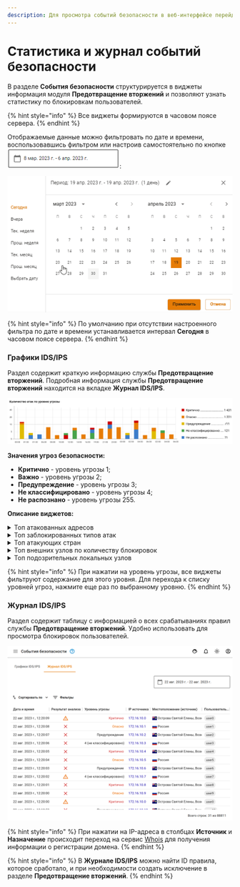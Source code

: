```yaml
---
description: Для просмотра событий безопасности в веб-интерфейсе перейдите в раздел Отчеты и журналы -> События безопасности.
---
```


# Статистика и журнал событий безопасности 

В разделе **События безопасности** структурируется в виджеты информация модуля **Предотвращение вторжений** и позволяют узнать статистику по блокировкам пользователей.

{% hint style="info" %}
Все виджеты формируются в часовом поясе сервера.
{% endhint %}

Отображаемые данные можно фильтровать по дате и времени, воспользовавшись фильтром или настроив самостоятельно по кнопке ![](../../.gitbook/assets/security-events.png):

![](../../.gitbook/assets/security-events1.gif)

{% hint style="info" %}
По умолчанию при отсутствии настроенного фильтра по дате и времени устанавливается интервал **Сегодня** в часовом поясе сервера.
{% endhint %}

### Графики IDS/IPS

Раздел содержит краткую информацию службы **Предотвращение вторжений**. Подробная информация службы **Предотвращение вторжений** находится на вкладке **Журнал IDS/IPS**.

![](../../.gitbook/assets/security-events2.png)

**Значения угроз безопасности:**

* **Критично** - уровень угрозы 1;
* **Важно** - уровень угрозы 2;
* **Предупреждение** - уровень угрозы 3;
* **Не классифицировано** - уровень угрозы 4;
* **Не распознано** - уровень угрозы 255.

**Описание виджетов:**

<details>
<summary>Топ атакованных адресов</summary>
В топ атакованных попадают внешние и внутренние адреса. Пример атаки внешнего адреса - работа трояна изнутри защищаемой сети.
</details>

<details>
<summary>Топ заблокированных типов атак</summary>
Виджет подсчитывает статистику типов атак по количеству срабатываний с данным типом атаки. Тип атаки указан в столбце Событие безопасности в таблице внизу раздела.
</details>

<details>
<summary>Топ атакующих стран</summary>
Топ атакующих стран строится по IP-адресам, полученным при срабатывании правил в разделе Предотвращение вторжений. Если IP-адрес не геокодируется в наименование страны, такой адрес не отображается в виджете.
По этой причине локальные IP-адреса не отображаются в виджете.
</details>

<details>
<summary>Топ внешних узлов по количеству блокировок</summary>
Представляет собой круговую диаграмму с внешними адресами и количеством блокировок по ним.
</details>

<details>
<summary>Топ подозрительных локальных узлов</summary>
В топ попадают как авторизованные пользователи так и не авторизованные пользователи, запросы которых блокировались.
</details>


{% hint style="info" %}
При нажатии на уровень угрозы, все виджеты фильтруют содержание для этого уровня. Для перехода к списку уровней угроз, нажмите еще раз по выбранному уровню.
{% endhint %}

### Журнал IDS/IPS

Раздел содержит таблицу с информацией о всех срабатываниях правил службы **Предотвращение вторжений**.
Удобно использовать для просмотра блокировок пользователей.

![](../../.gitbook/assets/security-events3.png)

{% hint style="info" %}
При нажатии на IP-адреса в столбцах **Источник** и **Назначение** происходит переход на сервис [Whois](https://www.nic.ru/whois/?searchWord) для получения информации о регистрации домена.
{% endhint %}

{% hint style="info" %}
В **Журнале IDS/IPS** можно найти ID правила, которое сработало, и при необходимости создать исключение в разделе **Предотвращение вторжений**.
{% endhint %}